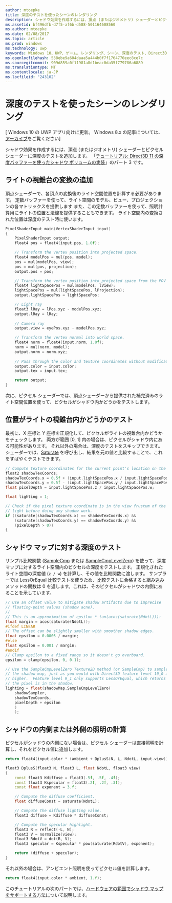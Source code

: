 ```yaml
---
author: mtoepke
title: 深度のテストを使ったシーンのレンダリング
description: シャドウ効果を作成するには、頂点 (またはジオメトリ) シェーダーとピクセル シェーダーに深度のテストを追加します。
ms.assetid: bf496dfb-d7f5-af6b-d588-501164608560
ms.author: mtoepke
ms.date: 02/08/2017
ms.topic: article
ms.prod: windows
ms.technology: uwp
keywords: Windows 10、UWP、ゲーム、レンダリング、シーン、深度のテスト、Direct3D、シャドウ
ms.openlocfilehash: 538ebe9a604daaa5a444b0f7f1764770eec8ce7c
ms.sourcegitcommit: 909d859a0f11981a8d1beac0da35f779786a6889
ms.translationtype: MT
ms.contentlocale: ja-JP
ms.locfileid: "243102"
---
```

# <a name="render-the-scene-with-depth-testing"></a>深度のテストを使ったシーンのレンダリング


\[ Windows 10 の UWP アプリ向けに更新。 Windows 8.x の記事については、[アーカイブ](http://go.microsoft.com/fwlink/p/?linkid=619132)をご覧ください\]


シャドウ効果を作成するには、頂点 (またはジオメトリ) シェーダーとピクセル シェーダーに深度のテストを追加します。 「[チュートリアル: Direct3D 11 の深度バッファーを使ったシャドウ ボリュームの実装](implementing-depth-buffers-for-shadow-mapping.md)」のパート 3 です。

## <a name="include-transformation-for-light-frustum"></a>ライトの視錐台の変換の追加


頂点シェーダーで、各頂点の変換後のライト空間位置を計算する必要があります。 定数バッファーを使って、ライト空間のモデル、ビュー、プロジェクションの各マトリックスを提供します  また、この定数バッファーを使って、照明計算用にライトの位置と法線を提供することもできます。 ライト空間内の変換された位置は深度のテスト時に使います。

```cpp
PixelShaderInput main(VertexShaderInput input)
{
    PixelShaderInput output;
    float4 pos = float4(input.pos, 1.0f);

    // Transform the vertex position into projected space.
    float4 modelPos = mul(pos, model);
    pos = mul(modelPos, view);
    pos = mul(pos, projection);
    output.pos = pos;

    // Transform the vertex position into projected space from the POV of the light.
    float4 lightSpacePos = mul(modelPos, lView);
    lightSpacePos = mul(lightSpacePos, lProjection);
    output.lightSpacePos = lightSpacePos;

    // Light ray
    float3 lRay = lPos.xyz - modelPos.xyz;
    output.lRay = lRay;
    
    // Camera ray
    output.view = eyePos.xyz - modelPos.xyz;

    // Transform the vertex normal into world space.
    float4 norm = float4(input.norm, 1.0f);
    norm = mul(norm, model);
    output.norm = norm.xyz;
    
    // Pass through the color and texture coordinates without modification.
    output.color = input.color;
    output.tex = input.tex;

    return output;
}
```

次に、ピクセル シェーダーでは、頂点シェーダーから提供された補完済みのライト空間位置を使って、ピクセルがシャドウ内かどうかをテストします。

## <a name="test-whether-the-position-is-in-the-light-frustum"></a>位置がライトの視錐台内かどうかのテスト


最初に、X 座標と Y 座標を正規化して、ピクセルがライトの視錐台内かどうかをチェックします。 両方が範囲 \[0, 1\] 内の場合は、ピクセルがシャドウ内にある可能性があります。 それ以外の場合は、深度のテストをスキップできます。 シェーダーでは、[Saturate](https://msdn.microsoft.com/library/windows/desktop/hh447231) を呼び出し、結果を元の値と比較することで、これをすばやくテストできます。

```cpp
// Compute texture coordinates for the current point's location on the shadow map.
float2 shadowTexCoords;
shadowTexCoords.x = 0.5f + (input.lightSpacePos.x / input.lightSpacePos.w * 0.5f);
shadowTexCoords.y = 0.5f - (input.lightSpacePos.y / input.lightSpacePos.w * 0.5f);
float pixelDepth = input.lightSpacePos.z / input.lightSpacePos.w;

float lighting = 1;

// Check if the pixel texture coordinate is in the view frustum of the 
// light before doing any shadow work.
if ((saturate(shadowTexCoords.x) == shadowTexCoords.x) &&
    (saturate(shadowTexCoords.y) == shadowTexCoords.y) &&
    (pixelDepth > 0))
{
```

## <a name="depth-test-against-the-shadow-map"></a>シャドウ マップに対する深度のテスト


サンプル比較関数 ([SampleCmp](https://msdn.microsoft.com/library/windows/desktop/bb509696) または [SampleCmpLevelZero](https://msdn.microsoft.com/library/windows/desktop/bb509697)) を使って、深度マップに対するライト空間内のピクセルの深度をテストします。 正規化されたライト空間の深度値 (`z / w`) を計算し、その値を比較関数に渡します。 サンプラーでは LessOrEqual 比較テストを使うため、比較テストに合格すると組み込みメソッドの関数は 0 を返します。これは、そのピクセルがシャドウの内側にあることを示しています。

```cpp
// Use an offset value to mitigate shadow artifacts due to imprecise 
// floating-point values (shadow acne).
//
// This is an approximation of epsilon * tan(acos(saturate(NdotL))):
float margin = acos(saturate(NdotL));
#ifdef LINEAR
// The offset can be slightly smaller with smoother shadow edges.
float epsilon = 0.0005 / margin;
#else
float epsilon = 0.001 / margin;
#endif
// Clamp epsilon to a fixed range so it doesn't go overboard.
epsilon = clamp(epsilon, 0, 0.1);

// Use the SampleCmpLevelZero Texture2D method (or SampleCmp) to sample from 
// the shadow map, just as you would with Direct3D feature level 10_0 and
// higher.  Feature level 9_1 only supports LessOrEqual, which returns 0 if
// the pixel is in the shadow.
lighting = float(shadowMap.SampleCmpLevelZero(
    shadowSampler,
    shadowTexCoords,
    pixelDepth + epsilon
    )
    );
```

## <a name="compute-lighting-in-or-out-of-shadow"></a>シャドウの内側または外側の照明の計算


ピクセルがシャドウの内側にない場合は、ピクセル シェーダーは直接照明を計算し、それをピクセル値に追加します。

```cpp
return float4(input.color * (ambient + DplusS(N, L, NdotL, input.view)), 1.f);
```

```cpp
float3 DplusS(float3 N, float3 L, float NdotL, float3 view)
{
    const float3 Kdiffuse = float3(.5f, .5f, .4f);
    const float3 Kspecular = float3(.2f, .2f, .3f);
    const float exponent = 3.f;

    // Compute the diffuse coefficient.
    float diffuseConst = saturate(NdotL);

    // Compute the diffuse lighting value.
    float3 diffuse = Kdiffuse * diffuseConst;

    // Compute the specular highlight.
    float3 R = reflect(-L, N);
    float3 V = normalize(view);
    float3 RdotV = dot(R, V);
    float3 specular = Kspecular * pow(saturate(RdotV), exponent);

    return (diffuse + specular);
}
```

それ以外の場合は、アンビエント照明を使ってピクセル値を計算します。

```cpp
return float4(input.color * ambient, 1.f);
```

このチュートリアルの次のパートでは、[ハードウェアの範囲でシャドウ マップをサポートする](target-a-range-of-hardware.md)方法について説明します。

 

 




